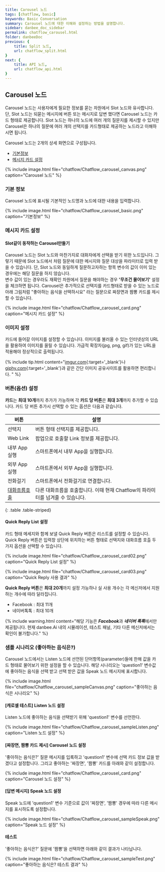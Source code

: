 ```yaml
---
title: Carousel 노드 
tags: [chatflow, basic]
keywords: Basic Conversation
summary: Carousel 노드에 대한 이해와 설정하는 방법을 설명합니다.
sidebar: danbee_doc_sidebar
permalink: chatflow_carousel.html
folder: danbeeDoc
previous: {
    title: Split 노드,
    url: chatflow_split.html
}
next: {
    title: API 노드,
    url: chatflow_api.html
}
---
```


## Carousel 노드

Carousel 노드는 사용자에게 필요한 정보를 묻는 차원에서 Slot 노드와 유사합니다. 단, Slot 노드는 되묻는 메시지에 버튼 또는 메시지로 답변 했다면 Carousel 노드는 카드 형태로 제공합니다. 
Slot 노드는 하나의 노드에 여러 개의 질문지를 제시할 수 있지만 Carousel은 하나의 질문에 여러 개의 선택지를 카드형태로 제공하는 노드라고 이해하시면 됩니다. 


Carousel 노드는 2개의 상세 화면으로 구성됩니다.
- [기본정보](chatflow_carousel.html#기본-정보)
- [메시지 카드 설정](chatflow_carousel.html#메시지-카드-설정)

{% include image.html file="chatflow/Chatflow_carousel_canvas.png"  caption="Carousel 노드" %}

### 기본 정보

Carousel 노드에 표시될 기본적인 노드명과 노드에 대한 내용을 입력합니다.

{% include image.html file="chatflow/Chatflow_carousel_basic.png"  caption="기본정보" %}

### 메시지 카드 설정

#### Slot같이 동작하는 Carousel만들기
Carousel 노드는 Slot 노드와 마찬가지로 대화자에게 선택을 받기 위한 노드입니다. 그렇기 때문에 Slot 노드에서 처럼 질문에 대한 메시지와 질문 대상을 파라미터로 입력 받을 수 있습니다. 단, Slot 노드와 동일하게 질문하고자하는 항목 변수의 값이 이미 있는 경우에는 해당 질문을 하지 않습니다. <br/>변수 값이 있는 경우라도 재확인 차원에서 질문을 해야하는 경우 **'무조건 물어보기'** 설정을 체크하면 됩니다.
Carousel은 추가적으로 선택지를 카드형태로 받을 수 있는 노드로 아래 그림처럼 "좋아하는 음식을 선택하시요" 라는 질문으로 짜장면과 짬뽕 카드를 제시할 수 있습니다.

{% include image.html file="chatflow/Chatflow_carousel_card.png"  caption="메시지 카드 설정" %}

### 이미지 설정

카드에 들어갈 이미지를 설정할 수 있습니다. 이미지를 불러올 수 있는 인터넷상의 URL을 활용하여 이미지를 올릴 수 있습니다.
가급적 확장자(jpg, png, gif)가 있는 URL을 적용해야 정상적으로 출력됩니다.

{% include tip.html content="[imgur.com](https://imgur.com/){:target='_blank'}나 [giphy.com](https://giphy.com/){:target='_blank'}과 같은 간단 이미지 공유사이트를 활용하면 편리합니다. " %}


### 버튼(옵션) 설정

**카드**는 **최대 10개**까지 추가가 가능하며 각 **카드 당 버튼**은 **최대 3개**까지 추가할 수 있습니다. 카드 당 버튼 추가시 선택할 수 있는 옵션은 다음과 같습니다.

| 버튼 | 설명 | 
|--------|-------|
| 선택지 | 버튼 형태 선택지를 제공합니다. |
| Web Link | 팝업으로 호출할 Link 정보를 제공합니다. |
| 내부 App실행 | 스마트폰에서 내부 App을 실행합니다.  |
| 외부 App실행 | 스마트폰에서 외부 App을 실행합니다.  |
| 전화걸기 | 스마트폰에서 전화걸기로 연결합니다. |
| <span class="link">[대화흐름호출](chatflow_speak.html#chatflow-호출-파라미터-연결)</span> | 다른 대화흐름을 호출합니다. 이때 현재 Chatflow의 파라미터를 넘겨줄 수 있습니다. |
{: .table .table-striped}

#### Quick Reply List 설정

카드 형태 메세지와 함께 보낼 Quick Reply 버튼은 리스트를 설정할 수 있습니다. Quick Reply 버튼은 입력창 상단에 위치하는 버튼 형태로 선택지와 대화흐름 호출 두가지 옵션을 선택할 수 있습니다.

{% include image.html file="chatflow/Chatflow_carousel_card02.png"  caption="Quick Reply List 설정" %}

{% include image.html file="chatflow/Chatflow_carousel_card03.png"  caption="Quick Reply 사용 결과" %}

**Quick Reply 버튼**은 **최대 20개**까지 설정 가능하나 실 사용 개수는 각 메신저에서 지원하는 개수에 따라 달라집니다.
- Facebook : 최대 11개
- 네이버톡톡 : 최대 10개

{% include warning.html content="해당 기능은 ***Facebook***과 ***네이버 톡톡***에서만 제공됩니다. 현재 danbee.Ai 내의 시뮬레이션, 테스트 패널, 기타 다른 메신저에서는 확인이 불가합니다." %}

### 샘플 시나리오 (좋아하는 음식은?)

Carousel 노드에서는 Listen 노드에 선언된 단어항목(parameter)들에 한해 값을 카드 형태로 물어보기 위한 설정을 할 수 있습니다.
해당 시나리오는 'question1' 변수값에 좋아하는 음식을 선택 받고 선택 받은 값을 Speak 노드 메시지에 표시합니다.

{% include image.html file="chatflow/Chatflow_carousel_sampleCanvas.png"  caption="좋아하는 음식은 시나리오" %}

#### [캐로셀 테스트] Listen 노드 설정

Listen 노드에 좋아하는 음식을 선택받기 위해 'question1' 변수를 선언한다. 

{% include image.html file="chatflow/Chatflow_carousel_sampleListen.png"  caption="Listen 노드 설정" %}

#### [짜장면, 짬뽕 카드 제시] Carousel 노드 설정

'좋아하는 음식은?' 질문 메시지를 입록하고 'question1' 변수에 선택 카드 정보 값을 받겠다고 설정합니다. 
그리고 좋아하는 '짜장면', '짬뽕' 카드를 아래와 같이 설정합니다. 

{% include image.html file="chatflow/Chatflow_carousel_card.png"  caption="Carousel 노드 설정" %}

#### [답변 메시지] Speak 노드 설정

Speak 노드에 'question1' 변수 기준으로 값이 '짜장면', '짬뽕' 경우에 따라 다른 메시지를 표시하도록 설정합니다.

{% include image.html file="chatflow/Chatflow_carousel_sampleSpeak.png"  caption="Speak 노드 설정" %}

#### 테스트

'좋아하는 음식은?' 질문에 '짬뽕'을 선택하면 아래와 같이 결과가 나타납니다. 

{% include image.html file="chatflow/Chatflow_carousel_sampleTest.png"  caption="좋아하는 음식은? 테스트 결과" %}
